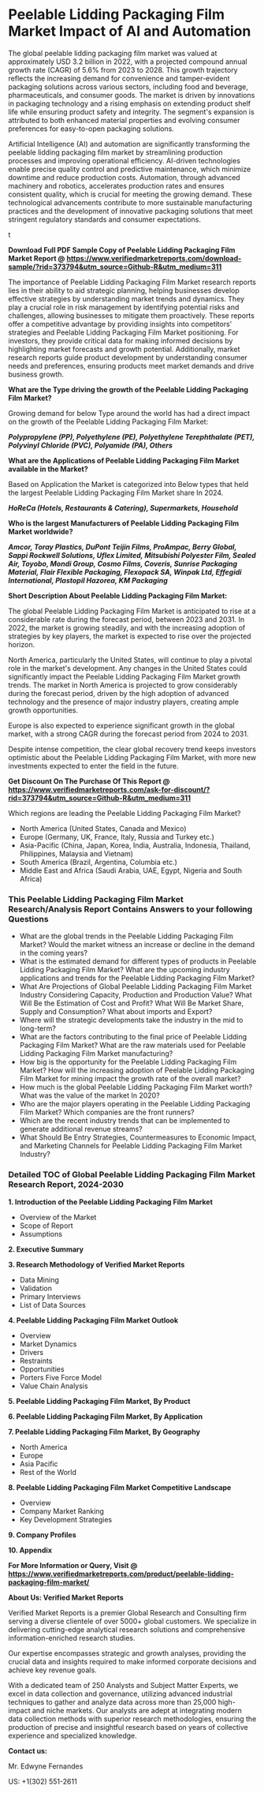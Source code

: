 <meta name="title" content="Global Peelable Lidding Packaging Film Market Impact of AI and Automation"><meta name="description" content="The global peelable lidding packaging film market was valued at approximately USD 3.2 billion in 2022, with a projected compound annual growth rate (CAGR) of 5.6% from"><meta name="title" content="Peelable Lidding Packaging Film Market Size, Share, Scope, Trends, Growth, Opportunities, Analysis, Forecast"><h1>Peelable Lidding Packaging Film Market Impact of AI and Automation</h1><p>The global peelable lidding packaging film market was valued at approximately USD 3.2 billion in 2022, with a projected compound annual growth rate (CAGR) of 5.6% from 2023 to 2028. This growth trajectory reflects the increasing demand for convenience and tamper-evident packaging solutions across various sectors, including food and beverage, pharmaceuticals, and consumer goods. The market is driven by innovations in packaging technology and a rising emphasis on extending product shelf life while ensuring product safety and integrity. The segment's expansion is attributed to both enhanced material properties and evolving consumer preferences for easy-to-open packaging solutions.</p><p>Artificial Intelligence (AI) and automation are significantly transforming the peelable lidding packaging film market by streamlining production processes and improving operational efficiency. AI-driven technologies enable precise quality control and predictive maintenance, which minimize downtime and reduce production costs. Automation, through advanced machinery and robotics, accelerates production rates and ensures consistent quality, which is crucial for meeting the growing demand. These technological advancements contribute to more sustainable manufacturing practices and the development of innovative packaging solutions that meet stringent regulatory standards and consumer expectations.</p>t</p><p id="" class=""><strong>Download Full PDF Sample Copy of Peelable Lidding Packaging Film Market Report @ <a href="https://www.verifiedmarketreports.com/download-sample/?rid=373794&utm_source=Github-R&utm_medium=311" target="_blank">https://www.verifiedmarketreports.com/download-sample/?rid=373794&utm_source=Github-R&utm_medium=311</a></strong></p><p>The importance of&nbsp;Peelable Lidding Packaging Film Market research reports lies in their ability to aid strategic planning, helping businesses develop effective strategies by understanding market trends and dynamics. They play a crucial role in risk management by identifying potential risks and challenges, allowing businesses to mitigate them proactively. These reports offer a competitive advantage by providing insights into competitors' strategies and Peelable Lidding Packaging Film Market positioning. For investors, they provide critical data for making informed decisions by highlighting market forecasts and growth potential. Additionally, market research reports guide product development by understanding consumer needs and preferences, ensuring products meet market demands and drive business growth.</p><p><strong>What are the&nbsp;Type driving the growth of the Peelable Lidding Packaging Film Market?</strong></p><p id="" class="">Growing demand for below Type around the world has had a direct impact on the growth of the Peelable Lidding Packaging Film Market:</p><em><strong>Polypropylene (PP), Polyethylene (PE), Polyethylene Terephthalate (PET), Polyvinyl Chloride (PVC), Polyamide (PA), Others</strong></em></p><strong>What are the&nbsp;Applications&nbsp;of Peelable Lidding Packaging Film Market available in the Market?</strong></p><p id="" class="">Based on Application the Market is categorized into Below types that held the largest Peelable Lidding Packaging Film Market share In 2024.</p><em><strong>HoReCa (Hotels, Restaurants & Catering), Supermarkets, Household</strong></em></p><strong>Who is the largest Manufacturers of Peelable Lidding Packaging Film Market worldwide?</strong></p><p><em><strong>Amcor, Toray Plastics, DuPont Teijin Films, ProAmpac, Berry Global, Sappi Rockwell Solutions, Uflex Limited, Mitsubishi Polyester Film, Sealed Air, Toyobo, Mondi Group, Cosmo Films, Coveris, Sunrise Packaging Material, Flair Flexible Packaging, Flexopack SA, Winpak Ltd, Effegidi International, Plastopil Hazorea, KM Packaging</strong></em></p><p id="" class=""><strong>Short Description About Peelable Lidding Packaging Film Market:</strong></p><p>The global Peelable Lidding Packaging Film Market is anticipated to rise at a considerable rate during the forecast period, between 2023 and 2031. In 2022, the market is growing steadily, and with the increasing adoption of strategies by key players, the market is expected to rise over the projected horizon.</p><p>North America, particularly the United States, will continue to play a pivotal role in the market's development. Any changes in the United States could significantly impact the Peelable Lidding Packaging Film Market growth trends. The market in North America is projected to grow considerably during the forecast period, driven by the high adoption of advanced technology and the presence of major industry players, creating ample growth opportunities.</p><p>Europe is also expected to experience significant growth in the global market, with a strong CAGR during the forecast period from 2024 to 2031.</p><p>Despite intense competition, the clear global recovery trend keeps investors optimistic about the Peelable Lidding Packaging Film Market, with more new investments expected to enter the field in the future.</p><p id="" class=""><strong>Get Discount On The Purchase Of This Report @ <a href="https://www.verifiedmarketreports.com/ask-for-discount/?rid=373794&utm_source=Github-R&utm_medium=311" target="_blank">https://www.verifiedmarketreports.com/ask-for-discount/?rid=373794&utm_source=Github-R&utm_medium=311</a></strong></p>Which regions are leading the Peelable Lidding Packaging Film Market?</p><ul><li>North America (United States, Canada and Mexico)</li><li>Europe (Germany, UK, France, Italy, Russia and Turkey etc.)</li><li>Asia-Pacific (China, Japan, Korea, India, Australia, Indonesia, Thailand, Philippines, Malaysia and Vietnam)</li><li>South America (Brazil, Argentina, Columbia etc.)</li><li>Middle East and Africa (Saudi Arabia, UAE, Egypt, Nigeria and South Africa)</li></ul><h3 id="" class="">This Peelable Lidding Packaging Film Market Research/Analysis Report Contains Answers to your following Questions</h3><ul><li>What are the global trends in the Peelable Lidding Packaging Film Market? Would the market witness an increase or decline in the demand in the coming years?</li><li>What is the estimated demand for different types of products in Peelable Lidding Packaging Film Market? What are the upcoming industry applications and trends for the Peelable Lidding Packaging Film Market?</li><li>What Are Projections of Global Peelable Lidding Packaging Film Market Industry Considering Capacity, Production and Production Value? What Will Be the Estimation of Cost and Profit? What Will Be Market Share, Supply and Consumption? What about imports and Export?</li><li>Where will the strategic developments take the industry in the mid to long-term?</li><li>What are the factors contributing to the final price of Peelable Lidding Packaging Film Market? What are the raw materials used for Peelable Lidding Packaging Film Market manufacturing?</li><li>How big is the opportunity for the Peelable Lidding Packaging Film Market? How will the increasing adoption of Peelable Lidding Packaging Film Market for mining impact the growth rate of the overall market?</li><li>How much is the global Peelable Lidding Packaging Film Market worth? What was the value of the market In 2020?</li><li>Who are the major players operating in the Peelable Lidding Packaging Film Market? Which companies are the front runners?</li><li>Which are the recent industry trends that can be implemented to generate additional revenue streams?</li><li>What Should Be Entry Strategies, Countermeasures to Economic Impact, and Marketing Channels for Peelable Lidding Packaging Film Market Industry?</li></ul><h3 id="" class="">Detailed TOC of Global Peelable Lidding Packaging Film Market Research Report, 2024-2030</h3><p id="" class=""><strong>1. Introduction of the Peelable Lidding Packaging Film Market</strong></p><ul><li>Overview of the Market</li><li>Scope of Report</li><li>Assumptions</li></ul><p id="" class=""><strong>2. Executive Summary</strong></p><p id="" class=""><strong>3. Research Methodology of Verified Market Reports</strong></p><ul><li>Data Mining</li><li>Validation</li><li>Primary Interviews</li><li>List of Data Sources</li></ul><p id="" class=""><strong>4. Peelable Lidding Packaging Film Market Outlook</strong></p><ul><li>Overview</li><li>Market Dynamics</li><li>Drivers</li><li>Restraints</li><li>Opportunities</li><li>Porters Five Force Model</li><li>Value Chain Analysis</li></ul><p id="" class=""><strong>5. Peelable Lidding Packaging Film Market, By Product</strong></p><p id="" class=""><strong>6. Peelable Lidding Packaging Film Market, By Application</strong></p><p id="" class=""><strong>7. Peelable Lidding Packaging Film Market, By Geography</strong></p><ul><li>North America</li><li>Europe</li><li>Asia Pacific</li><li>Rest of the World</li></ul><p id="" class=""><strong>8. Peelable Lidding Packaging Film Market Competitive Landscape</strong></p><ul><li>Overview</li><li>Company Market Ranking</li><li>Key Development Strategies</li></ul><p id="" class=""><strong>9. Company Profiles</strong></p><p id="" class=""><strong>10. Appendix</strong></p><p id="" class=""><strong>For More Information or Query, Visit @ <a href="https://www.verifiedmarketreports.com/product/peelable-lidding-packaging-film-market/" target="_blank">https://www.verifiedmarketreports.com/product/peelable-lidding-packaging-film-market/</a></strong></p><p id="" class=""><strong>About Us: Verified Market Reports</strong></p><p id="" class="">Verified Market Reports is a premier Global Research and Consulting firm serving a diverse clientele of over 5000+ global customers. We specialize in delivering cutting-edge analytical research solutions and comprehensive information-enriched research studies.</p><p id="" class="">Our expertise encompasses strategic and growth analyses, providing the crucial data and insights required to make informed corporate decisions and achieve key revenue goals.</p><p id="" class="">With a dedicated team of 250 Analysts and Subject Matter Experts, we excel in data collection and governance, utilizing advanced industrial techniques to gather and analyze data across more than 25,000 high-impact and niche markets. Our analysts are adept at integrating modern data collection methods with superior research methodologies, ensuring the production of precise and insightful research based on years of collective experience and specialized knowledge.</p><p id="" class=""><strong>Contact us:</strong></p><p id="" class="">Mr. Edwyne Fernandes</p><p id="" class="">US: +1(302) 551-2611</p>
